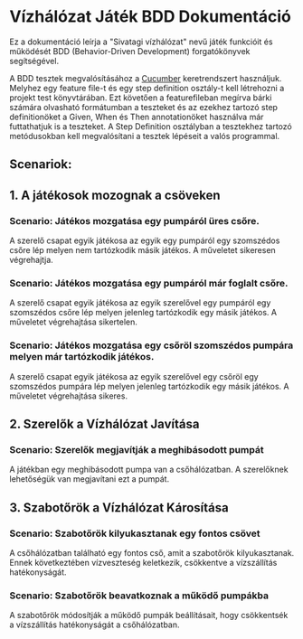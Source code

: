 # Vízhálózat Játék BDD Dokumentáció

Ez a dokumentáció leírja a "Sivatagi vízhálózat" nevű játék funkcióit és működését BDD (Behavior-Driven Development) forgatókönyvek segítségével.

A BDD tesztek megvalósításához a [Cucumber](https://cucumber.io/) keretrendszert használjuk. Melyhez egy feature file-t és egy step definition osztály-t kell létrehozni a projekt test könyvtárában. 
Ezt követően a featurefileban megírva bárki számára olvasható formátumban a teszteket és az ezekhez tartozó step definitionöket a Given, When és Then annotationöket használva már futtathatjuk is a teszteket.
A Step Definition osztályban a tesztekhez tartozó metódusokban kell megvalósítani a tesztek lépéseit a valós programmal.

## Scenariok:
## 1. A játékosok mozognak a csöveken

### Scenario: Játékos mozgatása egy pumpáról üres csőre.
A szerelő csapat egyik játékosa az egyik egy pumpáról egy szomszédos csőre lép melyen nem tartózkodik másik játékos. A műveletet sikeresen végrehajtja.

### Scenario: Játékos mozgatása egy pumpáról már foglalt csőre.
A szerelő csapat egyik játékosa az egyik szerelővel egy pumpáról egy szomszédos csőre lép melyen jelenleg tartózkodik egy másik játékos. A műveletet végrehajtása sikertelen.

### Scenario: Játékos mozgatása egy csőröl szomszédos pumpára melyen már tartózkodik játékos.
A szerelő csapat egyik játékosa az egyik szerelővel egy csőröl egy szomszédos pumpára lép melyen jelenleg tartózkodik egy másik játékos. A műveletet végrehajtása sikeres.

## 2. Szerelők a Vízhálózat Javítása

### Scenario: Szerelők megjavítják a meghibásodott pumpát
A játékban egy meghibásodott pumpa van a csőhálózatban. A szerelőknek lehetőségük van megjavítani ezt a pumpát.

## 3. Szabotőrök a Vízhálózat Károsítása

### Scenario: Szabotőrök kilyukasztanak egy fontos csövet
A csőhálózatban található egy fontos cső, amit a szabotőrök kilyukasztanak. Ennek következtében vízveszteség keletkezik, csökkentve a vízszállítás hatékonyságát.

### Scenario: Szabotőrök beavatkoznak a működő pumpákba
A szabotőrök módosítják a működő pumpák beállításait, hogy csökkentsék a vízszállítás hatékonyságát a csőhálózatban.